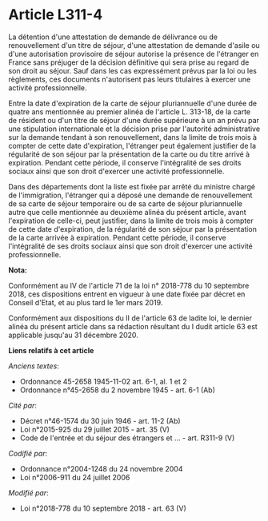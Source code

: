 # Article L311-4

La détention d'une attestation de demande de délivrance ou de renouvellement d'un titre de séjour, d'une attestation de
demande d'asile ou d'une autorisation provisoire de séjour autorise la présence de l'étranger en France sans préjuger de la
décision définitive qui sera prise au regard de son droit au séjour. Sauf dans les cas expressément prévus par la loi ou les
règlements, ces documents n'autorisent pas leurs titulaires à exercer une activité professionnelle.

Entre la date d'expiration de la carte de séjour pluriannuelle d'une durée de quatre ans mentionnée au premier alinéa de
l'article L. 313-18, de la carte de résident ou d'un titre de séjour d'une durée supérieure à un an prévu par une stipulation
internationale et la décision prise par l'autorité administrative sur la demande tendant à son renouvellement, dans la limite
de trois mois à compter de cette date d'expiration, l'étranger peut également justifier de la régularité de son séjour par la
présentation de la carte ou du titre arrivé à expiration. Pendant cette période, il conserve l'intégralité de ses droits
sociaux ainsi que son droit d'exercer une activité professionnelle.

Dans des départements dont la liste est fixée par arrêté du ministre chargé de l'immigration, l'étranger qui a déposé une
demande de renouvellement de sa carte de séjour temporaire ou de sa carte de séjour pluriannuelle autre que celle mentionnée
au deuxième alinéa du présent article, avant l'expiration de celle-ci, peut justifier, dans la limite de trois mois à compter
de cette date d'expiration, de la régularité de son séjour par la présentation de la carte arrivée à expiration. Pendant
cette période, il conserve l'intégralité de ses droits sociaux ainsi que son droit d'exercer une activité professionnelle.

**Nota:**

Conformément au IV de l'article 71 de la loi n° 2018-778 du 10 septembre 2018, ces dispositions entrent en vigueur à une date
fixée par décret en Conseil d'Etat, et au plus tard le 1er mars 2019.

Conformément aux dispositions du II de l'article 63 de ladite loi, le dernier alinéa du présent article dans sa rédaction
résultant du I dudit article 63 est applicable jusqu'au 31 décembre 2020.

**Liens relatifs à cet article**

_Anciens textes_:

  - Ordonnance 45-2658 1945-11-02 art. 6-1, al. 1 et 2
  - Ordonnance n°45-2658 du 2 novembre 1945 - art. 6-1 (Ab)

_Cité par_:

  - Décret n°46-1574 du 30 juin 1946 - art. 11-2 (Ab)
  - Loi n°2015-925 du 29 juillet 2015 - art. 35 (V)
  - Code de l'entrée et du séjour des étrangers et ... - art. R311-9 (V)

_Codifié par_:

  - Ordonnance n°2004-1248 du 24 novembre 2004
  - Loi n°2006-911 du 24 juillet 2006

_Modifié par_:

  - Loi n°2018-778 du 10 septembre 2018 - art. 63 (V)

